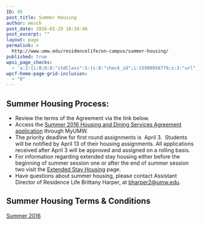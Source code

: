 ```yaml
---
ID: 95
post_title: Summer Housing
author: mesch
post_date: 2016-01-29 16:34:46
post_excerpt: ""
layout: page
permalink: >
  http://www.umw.edu/residencelife/on-campus/summer-housing/
published: true
wpsi_page_checks:
  - 'a:2:{i:0;O:8:"stdClass":5:{s:8:"check_id";i:15998956779;s:3:"url";s:58:"http://www.umw.edu/residencelife/on-campus/summer-housing/";s:6:"status";s:8:"checking";s:6:"_links";O:8:"stdClass":1:{s:9:"pagecheck";s:65:"https://api.siteimprove.com/v1/sites/448702/pagecheck/15998956779";}s:4:"time";i:1458052864;}i:1;O:8:"stdClass":5:{s:8:"check_id";i:15998956779;s:3:"url";s:58:"http://www.umw.edu/residencelife/on-campus/summer-housing/";s:6:"status";s:8:"checking";s:6:"_links";O:8:"stdClass":1:{s:9:"pagecheck";s:65:"https://api.siteimprove.com/v1/sites/448702/pagecheck/15998956779";}s:4:"time";i:1457619664;}}'
wpcf-home-page-grid-inclusion:
  - "0"
---
```

<h2>Summer Housing Process:</h2>
<ul>
	<li class="p1"><span class="s1">Review the terms of the Agreement via the link below.</span></li>
	<li class="p1"><span class="s1">Access the <a href="https://orgsync.com/59554/forms/185061"><span class="s3">Summer 2016 Housing and Dining Services Agreement application</span></a> through MyUMW.</span></li>
	<li class="p1"><span class="s1">The priority deadline for first round assignments is  April 3.  Students will be notified by April 13 of their housing assignments. All applications received after April 3 will be approved and assigned on a rolling basis. </span></li>
	<li class="p1"><span class="s1">For information regarding extended stay housing either before the beginning of summer session one or after the end of summer session two visit the <a href="http://www.umw.edu/residencelife/on-campus/housing-procedures/extended-stay-housing/"><span class="s3">Extended Stay Housing</span></a> page.</span></li>
	<li class="p1"><span class="s1">Have questions about summer housing, please contact Assistant Director of Residence Life Brittany Harper, at <a href="mailto:bharper2@umw.edu"><span class="s3">bharper2@umw.edu</span></a>.</span></li>
</ul>
<h2>Summer Housing Terms &amp; Conditions</h2>
<a href="http://www.umw.edu/residencelife/before-you-get-to-campus/services-agreement/summer-2016-housing-agreement-terms/">Summer 2016</a>